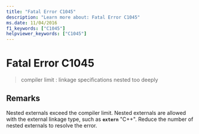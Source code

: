 ```yaml
---
title: "Fatal Error C1045"
description: "Learn more about: Fatal Error C1045"
ms.date: 11/04/2016
f1_keywords: ["C1045"]
helpviewer_keywords: ["C1045"]
---
```

# Fatal Error C1045

> compiler limit : linkage specifications nested too deeply

## Remarks

Nested externals exceed the compiler limit. Nested externals are allowed with the external linkage type, such as **`extern`** "C++". Reduce the number of nested externals to resolve the error.
